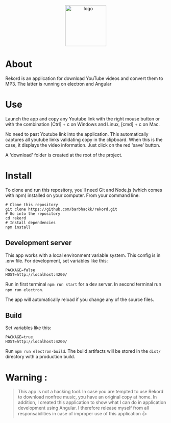 <p align="center">
  <img src="https://barbhackk.github.io/rekord/src/assets/icons/png/128x128.png" width="128" title="Rekord" alt="logo">
</p>

# About
Rekord is an application for download YouTube videos and convert them to MP3.
The latter is running on electron and Angular

# Use
Launch the app and copy any Youtube link with the right mouse button or with the combination [Ctrl] + c on Windows and Linux, [cmd] + c on Mac.

No need to past Youtube link into the application. This automatically captures all youtube links validating copy in the clipboard. When this is the case, it displays the video information. Just click on the red 'save' button.

A 'download' folder is created at the root of the project.

# Install
To clone and run this repository, you'll need Git and Node.js (which comes with npm) installed on your computer. From your command line:

```
# Clone this repository
git clone https://github.com/barbhackk/rekord.git
# Go into the repository
cd rekord
# Install dependencies
npm install
```

## Development server
This app works with a local environment variable system. This config is in .env file.
For development, set variables like this:

```
PACKAGE=false
HOST=http://localhost:4200/
```

Run in first terminal `npm run start` for a dev server. In second terminal run `npm run electron`.

The app will automatically reload if you change any of the source files.

## Build

Set variables like this:

```
PACKAGE=true
HOST=http://localhost:4200/
```

Run `npm run electron-build`.
The build artifacts will be stored in the `dist/` directory with a production build.

# Warning : 
  > This app is not a hacking tool. In case you are tempted to use Rekord to download nonfree music, you have an original copy at home. In addition, I created this application to show what I can do in application development using Angular. I therefore release myself from all responsabilities in case of improper use of this application :+1:
